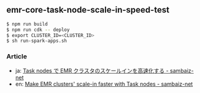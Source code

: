 ## emr-core-task-node-scale-in-speed-test

```sh
$ npm run build
$ npm run cdk -- deploy
$ export CLUSTER_ID=<CLUSTER_ID>
$ sh run-spark-apps.sh 
```

### Article

- ja: [Task nodes で EMR クラスタのスケールインを高速化する - sambaiz-net](https://sambaiz.net/article/445/)
- en: [Make EMR clusters' scale-in faster with Task nodes - sambaiz-net](https://sambaiz.net/en/article/445/)